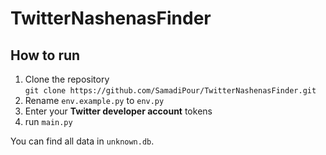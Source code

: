 # TwitterNashenasFinder

## How to run
1. Clone the repository   
`git clone https://github.com/SamadiPour/TwitterNashenasFinder.git`
2. Rename `env.example.py` to `env.py`
3. Enter your **Twitter developer account** tokens
4. run `main.py`

You can find all data in `unknown.db`.